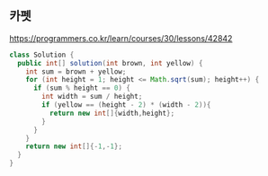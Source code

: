## 카펫
https://programmers.co.kr/learn/courses/30/lessons/42842
```java
class Solution {
  public int[] solution(int brown, int yellow) {
    int sum = brown + yellow;
    for (int height = 1; height <= Math.sqrt(sum); height++) {
      if (sum % height == 0) {
        int width = sum / height;
        if (yellow == (height - 2) * (width - 2)){
          return new int[]{width,height};
        }
      }
    }
    return new int[]{-1,-1};
  }
}
```
